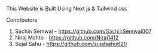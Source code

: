 This Website is Built Using Next js & Tailwind css

Contributors


1. Sachin Semwal - https://github.com/SachinSemwal007
2. Niraj Mahto - https://github.com/Niraj1412
3. Sujal Sahu - https://github.com/sujalsahu620
